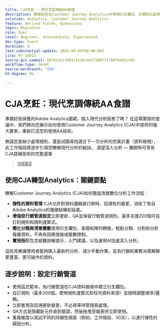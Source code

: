 ```yaml
---
title: CJA烹飪 — 現代烹製傳統AA食譜
description: 瞭解如何在Customer Journey Analytics中使用衍生欄位、分類和已啟用清單的維度，以解鎖彈性、可回溯的深入分析。
solution: Analytics, Customer Journey Analytics
feature: Derived Fields, Dimensions
topic: Migration
role: User
level: Beginner, Intermediate, Experienced
doc-type: Event
duration: 0
last-substantial-update: 2025-09-04T00:00:00Z
jira: KT-18812
source-git-commit: 887622e17681c1e3bc44175667777b0f4e65cc65
workflow-type: tm+mt
source-wordcount: '310'
ht-degree: 0%

---
```



# CJA烹飪：現代烹調傳統AA食譜

準備好掛掉舊的Adobe Analytics圍裙，踏入現代分析廚房了嗎？ 在這場實用的會議中，我們將向您展示如何使用Customer Journey Analytics (CJA)中提供的強大要素，重新打造您的使用AA技術。

無論您是缺少處理規則，還是試圖尋找適合下一次分析的完美計畫（資料檢視），此工作階段將逐步引導您瞭解現代分析的秘訣。
渴望深入分析 — 離開時可享有CJA就緒技術的完整選單

>[!VIDEO](https://video.tv.adobe.com/v/3471251/?learn=on&enablevpops&captions=chi_hant)

## 使用CJA轉型Analytics：關鍵要點

瞭解Customer Journey Analytics (CJA)如何徹底改變數位分析工作流程：

* **彈性的資料管理** CJA允許對資料邏輯進行即時、回溯性的變更，消除了來自Adobe Analytics的僵硬結構和延遲。
* **增強型行銷管道設定**&#x200B;立即更新、QA並保留行銷管道規則，最多支援200個可自訂的規則和規則運算式。
* **簡化分類與清單變數**&#x200B;使用衍生欄位、查閱和陣列轉換，輕鬆分類、分割和分析複雜資料，不再有因應措施或變數限制。
* **實用指引**&#x200B;包含疑難排解提示、入門建議，以及運用AI加速深入分析。

這些見解讓使用者能夠匯入最新的分析、減少手動作業，並為行銷和業務決策解鎖更豐富、更可操作的資料。

## 逐步說明：設定行銷管道

* 使用函式範本，為行銷管道在CJA資料檢視中建立衍生欄位。
* 自訂規則（最多200個，使用規則運算式和任何資料來源）並隨時調整順序/邏輯。
* 立即套用及回溯更新變更，不必再等待管理員處理。
* QA方式是隱藏新元件直到驗證，然後拖曳至報表供立即使用。
* 重複維度以測試不同的持續性視窗（例如，工作階段、30天），以進行彈性的歸因分析。
